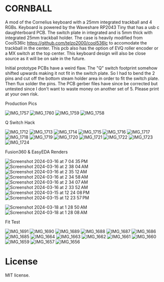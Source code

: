# CORNBALL
A mod of the Cornelius keyboard with a 25mm integrated trackball and 4 RGBs.  Keyboard is powered by the Waveshare RP2043 Tiny that has a usb c daughterboard PCB.  The switch plate in integrated and is 5mm thick with integrated 25mm trackball holder.  The case is heavily modified from Cool536lc https://github.com/telzo2000/cool536lc to accomodate the trackball in the center.  This pcb also has the option of EVQ roller encoder or a MX switch at the top center. This keyboard design will also be close source as it will be on sale in the future.

Initial prototype PCBs have a weird flaw. The "Q" switch footprint somehow shifted upwards making it not fit in the switch plate. So I had to bend the 2 pins and cut off the bottom steam holder area in order to fit the switch plate. Then flux solder the pins. The PCB gerber files have since be corrected but untested since I don't want to waste money on another set of 5. Please print at your own risk.

Production Pics

![IMG_1757](https://github.com/protieusz/CORNBALL/assets/118025702/71e207a9-cce0-47ed-aec0-44624a97abd2)
![IMG_1760](https://github.com/protieusz/CORNBALL/assets/118025702/6ca0436d-62e4-4cde-be86-3a749084f1aa)
![IMG_1759](https://github.com/protieusz/CORNBALL/assets/118025702/6f4b5325-0e5b-405b-a4a2-7639421c3075)
![IMG_1758](https://github.com/protieusz/CORNBALL/assets/118025702/f81ccd4c-a0bd-4470-a374-b515f49f37e7)

Q Switch Hack

![IMG_1712](https://github.com/protieusz/CORNBALL/assets/118025702/615c4645-e3a8-43f7-8ba4-52eb04725913)
![IMG_1713](https://github.com/protieusz/CORNBALL/assets/118025702/36ddbbb4-fd9a-490d-9f4a-84dbd8bb6a63)
![IMG_1714](https://github.com/protieusz/CORNBALL/assets/118025702/732159b3-7cc9-4880-892d-86ea5ad41739)
![IMG_1715](https://github.com/protieusz/CORNBALL/assets/118025702/bfdf92a4-5a54-40e5-96b6-b8f5d878c696)
![IMG_1716](https://github.com/protieusz/CORNBALL/assets/118025702/07fbdee5-a63d-49ff-bf21-0f514c12d9c4)
![IMG_1717](https://github.com/protieusz/CORNBALL/assets/118025702/8b5984fd-2bd8-47a8-98a9-d640f66a3081)
![IMG_1718](https://github.com/protieusz/CORNBALL/assets/118025702/ff95db03-e5d6-49ca-b441-5eabdca5053b)
![IMG_1719](https://github.com/protieusz/CORNBALL/assets/118025702/222b9471-5ca5-43f2-a6d6-84d7306b35d5)
![IMG_1720](https://github.com/protieusz/CORNBALL/assets/118025702/878cde28-127f-4251-a71f-84e47cbbcd2b)
![IMG_1721](https://github.com/protieusz/CORNBALL/assets/118025702/4394c5fd-c6b9-4909-b4c1-54280abbf878)
![IMG_1722](https://github.com/protieusz/CORNBALL/assets/118025702/2dfd5c96-6e60-4da2-8a53-8ca28f1daefe)
![IMG_1723](https://github.com/protieusz/CORNBALL/assets/118025702/248d4dbe-a0b6-4253-8005-87d374bb60db)
![IMG_1724](https://github.com/protieusz/CORNBALL/assets/118025702/6a2f1aef-ca5f-45d5-aec4-ba4800e32f77)

Fusion360 & EasyEDA Renders

![Screenshot 2024-03-16 at 7 04 35 PM](https://github.com/protieusz/CORNBALL/assets/118025702/3a04ec9e-616d-44ac-ba21-10eed2848428)
![Screenshot 2024-03-16 at 2 38 04 AM](https://github.com/protieusz/CORNBALL/assets/118025702/d3829453-717e-4918-952d-bf360f0bb6b3)
![Screenshot 2024-03-16 at 2 35 12 AM](https://github.com/protieusz/CORNBALL/assets/118025702/240f002a-31e2-4e35-90c8-43f4686d7807)
![Screenshot 2024-03-16 at 2 34 58 AM](https://github.com/protieusz/CORNBALL/assets/118025702/96a19051-cc91-467a-98bd-29bd27857295)
![Screenshot 2024-03-16 at 2 34 07 AM](https://github.com/protieusz/CORNBALL/assets/118025702/1a1e0d38-17da-47ad-adb5-e039c1c0b92e)
![Screenshot 2024-03-16 at 2 33 52 AM](https://github.com/protieusz/CORNBALL/assets/118025702/514e4d9b-8ed7-4c08-950f-becdec6743ca)
![Screenshot 2024-03-15 at 12 24 08 PM](https://github.com/protieusz/CORNBALL/assets/118025702/eddc9877-b996-462a-8961-02120f26e7b7)
![Screenshot 2024-03-15 at 12 23 57 PM](https://github.com/protieusz/CORNBALL/assets/118025702/375f88f8-b206-46cd-b26e-eb8ec9af6695)

![Screenshot 2024-03-18 at 1 28 50 AM](https://github.com/protieusz/CORNBALL/assets/118025702/13cb2ee9-3d53-4894-afff-0e1df3acb928)
![Screenshot 2024-03-18 at 1 28 08 AM](https://github.com/protieusz/CORNBALL/assets/118025702/14390ca2-5dcd-4531-9e7b-7c6d1d014bfb)

Fit Test

![IMG_1691](https://github.com/protieusz/CORNBALL/assets/118025702/1d7943b2-b5d5-450b-a1ac-a799d863e010)
![IMG_1690](https://github.com/protieusz/CORNBALL/assets/118025702/7bc60ad4-822f-46e9-b45b-420abebabab1)
![IMG_1689](https://github.com/protieusz/CORNBALL/assets/118025702/d0a3c3de-e3b3-46a9-a120-b5e2b7c6fd5f)
![IMG_1688](https://github.com/protieusz/CORNBALL/assets/118025702/d0fa8d1b-ba7f-4cd4-a93f-47299f0174ad)
![IMG_1687](https://github.com/protieusz/CORNBALL/assets/118025702/c307204d-b5e8-4460-826e-af59a8818800)
![IMG_1686](https://github.com/protieusz/CORNBALL/assets/118025702/7ce3c914-33b4-4c3f-92ad-f15eb8c8359c)
![IMG_1685](https://github.com/protieusz/CORNBALL/assets/118025702/615f3dde-8eed-4a9d-9d01-a61cad231b67)
![IMG_1664](https://github.com/protieusz/CORNBALL/assets/118025702/73258b81-8c3b-4d6e-be1a-65f74f6a8e34)
![IMG_1663](https://github.com/protieusz/CORNBALL/assets/118025702/125708c9-b0fd-4a36-b6b4-eec92e8a1283)
![IMG_1662](https://github.com/protieusz/CORNBALL/assets/118025702/4ae66e65-1b11-4a54-9d31-790c0a23ee4c)
![IMG_1661](https://github.com/protieusz/CORNBALL/assets/118025702/2e181d63-2afa-4c4c-b9cc-e63aac8a534e)
![IMG_1660](https://github.com/protieusz/CORNBALL/assets/118025702/c6c315f7-4645-40bc-9ce2-c28c978ca30e)
![IMG_1659](https://github.com/protieusz/CORNBALL/assets/118025702/2c24f221-98f3-4126-ade1-3ee9a9c4713f)
![IMG_1657](https://github.com/protieusz/CORNBALL/assets/118025702/d0b95c0b-6304-4c4d-a2d7-bbeb7f2e5956)
![IMG_1656](https://github.com/protieusz/CORNBALL/assets/118025702/eb8b0f04-915f-4d54-97bf-4462b852f0cb)

# License

MIT license.
